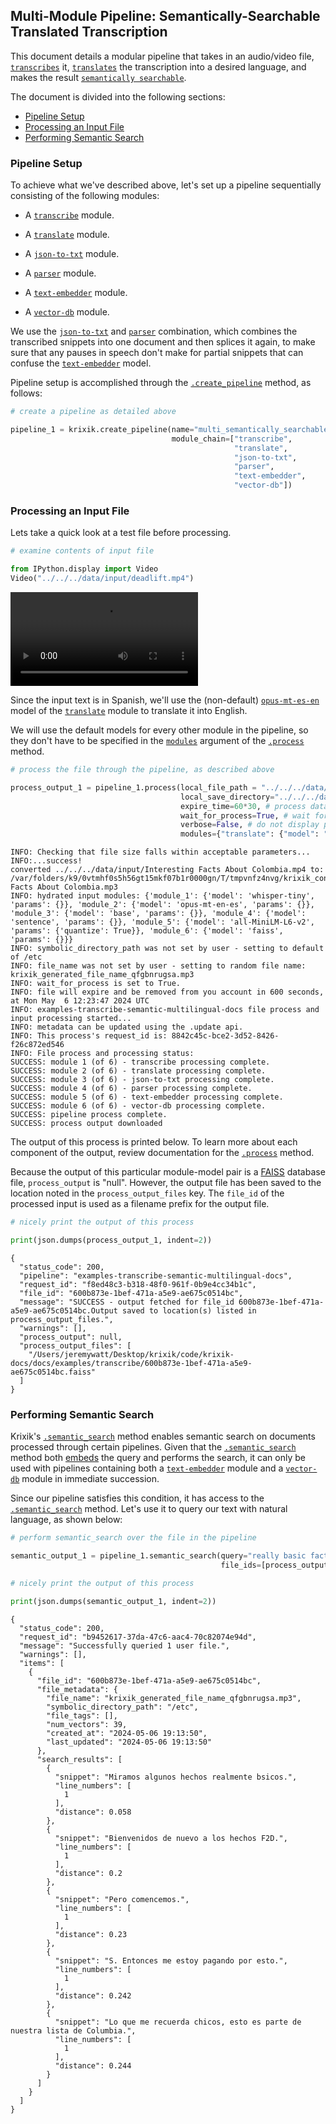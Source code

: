 ## Multi-Module Pipeline: Semantically-Searchable Translated Transcription

This document details a modular pipeline that takes in an audio/video file, [`transcribes`](../modules/ai_model_modules/transcribe_module.md) it, [`translates`](../modules/ai_model_modules/translate_module.md) the transcription into a desired language, and makes the result [`semantically searchable`](../system/search_methods/semantic_search_method.md).

The document is divided into the following sections:

- [Pipeline Setup](#pipeline-setup)
- [Processing an Input File](#processing-an-input-file)
- [Performing Semantic Search](#performing-semantic-search)

### Pipeline Setup

To achieve what we've described above, let's set up a pipeline sequentially consisting of the following modules:

- A [`transcribe`](../modules/ai_model_modules/transcribe_module.md) module.

- A [`translate`](../modules/ai_model_modules/translate_module.md) module.

- A [`json-to-txt`](../modules/support_function_modules/json-to-txt_module.md) module.

- A [`parser`](../modules/ai_model_modules/parser_module.md) module.

- A [`text-embedder`](../modules/ai_model_modules/text-embedder_module.md) module.

- A [`vector-db`](../modules/database_modules/vector-db_module.md) module.

We use the [`json-to-txt`](../modules/support_function_modules/json-to-txt_module.md) and [`parser`](../modules/ai_model_modules/parser_module.md) combination, which combines the transcribed snippets into one document and then splices it again, to make sure that any pauses in speech don't make for partial snippets that can confuse the [`text-embedder`](../modules/ai_model_modules/text-embedder_module.md) model.

Pipeline setup is accomplished through the [`.create_pipeline`](../system/pipeline_creation/create_pipeline.md) method, as follows:


```python
# create a pipeline as detailed above

pipeline_1 = krixik.create_pipeline(name="multi_semantically_searchable_translated_transcription",
                                    module_chain=["transcribe",
                                                  "translate",
                                                  "json-to-txt",
                                                  "parser",
                                                  "text-embedder",
                                                  "vector-db"])
```

### Processing an Input File

Lets take a quick look at a test file before processing.


```python
# examine contents of input file

from IPython.display import Video
Video("../../../data/input/deadlift.mp4")
```




<video src="../../../data/input/Interesting Facts About Colombia.mp4" controls  >
      Your browser does not support the <code>video</code> element.
    </video>



Since the input text is in Spanish, we'll use the (non-default) [`opus-mt-es-en`](https://huggingface.co/Helsinki-NLP/opus-mt-es-en) model of the [`translate`](../modules/ai_model_modules/translate_module.md) module to translate it into English.

We will use the default models for every other module in the pipeline, so they don't have to be specified in the [`modules`](../system/parameters_processing_files_through_pipelines/process_method.md#selecting-models-via-the-modules-argument) argument of the [`.process`](../system/parameters_processing_files_through_pipelines/process_method.md) method.


```python
# process the file through the pipeline, as described above

process_output_1 = pipeline_1.process(local_file_path = "../../../data/input/deadlift.mp4", # the initial local filepath where the input file is stored
                                      local_save_directory="../../../data/output", # the local directory that the output file will be saved to
                                      expire_time=60*30, # process data will be deleted from the Krixik system in 30 minutes
                                      wait_for_process=True, # wait for process to complete before returning IDE control to user
                                      verbose=False, # do not display process update printouts upon running code
                                      modules={"translate": {"model": "opus-mt-es-en"}}) # specify a non-default model for use in the translate module
```

    INFO: Checking that file size falls within acceptable parameters...
    INFO:...success!
    converted ../../../data/input/Interesting Facts About Colombia.mp4 to: /var/folders/k9/0vtmhf0s5h56gt15mkf07b1r0000gn/T/tmpvnfz4nvg/krixik_converted_version_Interesting Facts About Colombia.mp3
    INFO: hydrated input modules: {'module_1': {'model': 'whisper-tiny', 'params': {}}, 'module_2': {'model': 'opus-mt-en-es', 'params': {}}, 'module_3': {'model': 'base', 'params': {}}, 'module_4': {'model': 'sentence', 'params': {}}, 'module_5': {'model': 'all-MiniLM-L6-v2', 'params': {'quantize': True}}, 'module_6': {'model': 'faiss', 'params': {}}}
    INFO: symbolic_directory_path was not set by user - setting to default of /etc
    INFO: file_name was not set by user - setting to random file name: krixik_generated_file_name_qfgbnrugsa.mp3
    INFO: wait_for_process is set to True.
    INFO: file will expire and be removed from you account in 600 seconds, at Mon May  6 12:23:47 2024 UTC
    INFO: examples-transcribe-semantic-multilingual-docs file process and input processing started...
    INFO: metadata can be updated using the .update api.
    INFO: This process's request_id is: 8842c45c-bce2-3d52-8426-f26c872ed546
    INFO: File process and processing status:
    SUCCESS: module 1 (of 6) - transcribe processing complete.
    SUCCESS: module 2 (of 6) - translate processing complete.
    SUCCESS: module 3 (of 6) - json-to-txt processing complete.
    SUCCESS: module 4 (of 6) - parser processing complete.
    SUCCESS: module 5 (of 6) - text-embedder processing complete.
    SUCCESS: module 6 (of 6) - vector-db processing complete.
    SUCCESS: pipeline process complete.
    SUCCESS: process output downloaded


The output of this process is printed below. To learn more about each component of the output, review documentation for the [`.process`](../system/parameters_processing_files_through_pipelines/process_method.md) method.

Because the output of this particular module-model pair is a [FAISS](https://github.com/facebookresearch/faiss) database file, `process_output` is "null". However, the output file has been saved to the location noted in the `process_output_files` key.  The `file_id` of the processed input is used as a filename prefix for the output file.


```python
# nicely print the output of this process

print(json.dumps(process_output_1, indent=2))
```

    {
      "status_code": 200,
      "pipeline": "examples-transcribe-semantic-multilingual-docs",
      "request_id": "f8ed48c3-b318-48f0-961f-0b9e4cc34b1c",
      "file_id": "600b873e-1bef-471a-a5e9-ae675c0514bc",
      "message": "SUCCESS - output fetched for file_id 600b873e-1bef-471a-a5e9-ae675c0514bc.Output saved to location(s) listed in process_output_files.",
      "warnings": [],
      "process_output": null,
      "process_output_files": [
        "/Users/jeremywatt/Desktop/krixik/code/krixik-docs/docs/examples/transcribe/600b873e-1bef-471a-a5e9-ae675c0514bc.faiss"
      ]
    }


### Performing Semantic Search

Krixik's [`.semantic_search`](../system/search_methods/semantic_search_method.md) method enables semantic search on documents processed through certain pipelines. Given that the [`.semantic_search`](../system/search_methods/semantic_search_method.md) method both [embeds](../modules/ai_model_modules/text-embedder_module.md) the query and performs the search, it can only be used with pipelines containing both a [`text-embedder`](../modules/ai_model_modules/text-embedder_module.md) module and a [`vector-db`](../modules/database_modules/vector-db_module.md) module in immediate succession.

Since our pipeline satisfies this condition, it has access to the [`.semantic_search`](../system/search_methods/semantic_search_method.md) method. Let's use it to query our text with natural language, as shown below:


```python
# perform semantic_search over the file in the pipeline

semantic_output_1 = pipeline_1.semantic_search(query="really basic facts", 
                                               file_ids=[process_output_1["file_id"]])

# nicely print the output of this process

print(json.dumps(semantic_output_1, indent=2))
```

    {
      "status_code": 200,
      "request_id": "b9452617-37da-47c6-aac4-70c82074e94d",
      "message": "Successfully queried 1 user file.",
      "warnings": [],
      "items": [
        {
          "file_id": "600b873e-1bef-471a-a5e9-ae675c0514bc",
          "file_metadata": {
            "file_name": "krixik_generated_file_name_qfgbnrugsa.mp3",
            "symbolic_directory_path": "/etc",
            "file_tags": [],
            "num_vectors": 39,
            "created_at": "2024-05-06 19:13:50",
            "last_updated": "2024-05-06 19:13:50"
          },
          "search_results": [
            {
              "snippet": "Miramos algunos hechos realmente bsicos.",
              "line_numbers": [
                1
              ],
              "distance": 0.058
            },
            {
              "snippet": "Bienvenidos de nuevo a los hechos F2D.",
              "line_numbers": [
                1
              ],
              "distance": 0.2
            },
            {
              "snippet": "Pero comencemos.",
              "line_numbers": [
                1
              ],
              "distance": 0.23
            },
            {
              "snippet": "S. Entonces me estoy pagando por esto.",
              "line_numbers": [
                1
              ],
              "distance": 0.242
            },
            {
              "snippet": "Lo que me recuerda chicos, esto es parte de nuestra lista de Columbia.",
              "line_numbers": [
                1
              ],
              "distance": 0.244
            }
          ]
        }
      ]
    }

